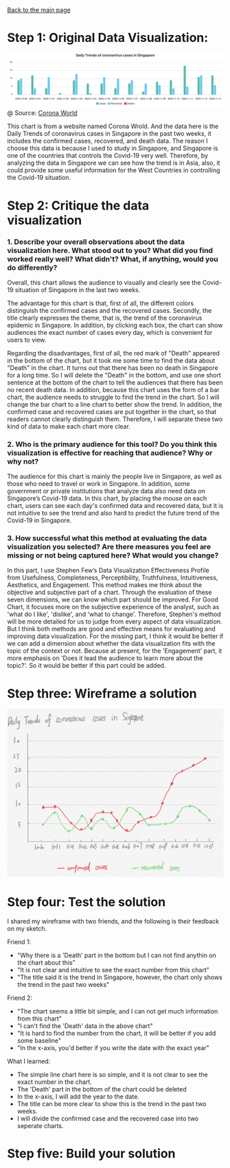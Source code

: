 [Back to the main page](/README.md)

# Step 1: Original Data Visualization:

![Image text](example.png)
@ Source: [Corona World](https://coronaworld.info/country/Singapore)

This chart is from a website named Corona Wrold. And the data here is the Daily Trends of coronavirus cases in Singapore in the past two weeks, it includes the confirmed cases, recovered, and death data. The reason I choose this data is because I used to study in Singapore, and Singapore is one of the countries that controls the Covid-19 very well. Therefore, by analyzing the data in Singapore we can see how the trend is in Asia, also, it could provide some useful information for the West Countries in controlling the Covid-19 situation.

# Step 2: Critique the data visualization

### 1. Describe your overall observations about the data visualization here. What stood out to you? What did you find worked really well? What didn't? What, if anything, would you do differently?
Overall, this chart allows the audience to visually and clearly see the Covid-19 situation of Singapore in the last two weeks. 

The advantage for this chart is that, first of all, the different colors distinguish the confirmed cases and the recovered cases. Secondly, the title clearly expresses the theme, that is, the trend of the coronavirus epidemic in Singapore. In addition, by clicking each box, the chart can show audiences the exact number of cases every day, which is convenient for users to view. 

Regarding the disadvantages, first of all, the red mark of "Death" appeared in the bottom of the chart, but it took me some time to find the data about "Death" in the chart. It turns out that there has been no death in Singapore for a long time. So I will delete the "Death" in the bottom, and use one short sentence at the bottom of the chart to tell the audiences that there has been no recent death data. In addition, because this chart uses the form of a bar chart, the audience needs to struggle to find the trend in the chart. So I will change the bar chart to a line chart to better show the trend. In addition, the confirmed case and recovered cases are put together in the chart, so that readers cannot clearly distinguish them. Therefore, I will separate these two kind of data to make each chart more clear.

### 2. Who is the primary audience for this tool? Do you think this visualization is effective for reaching that audience? Why or why not? 
The audience for this chart is mainly the people live in Singapore, as well as those who need to travel or work in Singapore. In addition, some government or private institutions that analyze data also need data on Singapore’s Covid-19 data. In this chart, by placing the mouse on each chart, users can see each day's confirmed data and recovered data, but it is not intuitive to see the trend and also hard to predict the future trend of the Covid-19 in Singapore.

### 3. How successful what this method at evaluating the data visualization you selected? Are there measures you feel are missing or not being captured here? What would you change?
In this part, I use Stephen Few’s Data Visualization Effectiveness Profile from Usefulness, Completeness, Perceptibility, Truthfulness, Intuitiveness, Aesthetics, and Engagement. This method makes me think about the objective and subjective part of a chart. Through the evaluation of these seven dimensions, we can know which part should be improved. For Good Chart, it focuses more on the subjective experience of the analyst, such as 'what do I like', 'dislike', and 'what to change'. Therefore, Stephen's method will be more detailed for us to judge from every aspect of data visualization. But I think both methods are good and effective means for evaluating and improving data visualization. For the missing part, I think it would be better if we can add a dimension about whether the data visualization fits with the topic of the context or not. Because at present, for the 'Engagement' part, it more emphasis on 'Does it lead the audience to learn more about the topic?'. So it would be better if this part could be added.

# Step three: Wireframe a solution
![Image text](first.png)

# Step four: Test the solution
I shared my wireframe with two friends, and the following is their feedback on my sketch. 

Friend 1:
- "Why there is a 'Death' part in the bottom but I can not find anythin on the chart about this"
- "It is not clear and intuitive to see the exact number from this chart"
- "The title said it is the trend in Singapore, however, the chart only shows the trend in the past two weeks"

Friend 2:
- "The chart seems a little bit simple, and I can not get much information from this chart"
- "I can't find the 'Death' data in the above chart"
- "It is hard to find the number from the chart, it will be better if you add some baseline"
- "In the x-axis, you'd better if you write the date with the exact year"

What I learned:
- The simple line chart here is so simple, and it is not clear to see the exact number in the chart.
- The 'Death' part in the bottom of the chart could be deleted
- In the x-axis, I will add the year to the date.
- The title can be more clear to show this is the trend in the past two weeks.
- I will divide the confirmed case and the recovered case into two seperate charts.

# Step five: Build your solution
<div class="flourish-embed flourish-chart" data-src="visualisation/4345718"><script src="https://public.flourish.studio/resources/embed.js"></script></div>

<div class="flourish-embed flourish-chart" data-src="visualisation/4346651"><script src="https://public.flourish.studio/resources/embed.js"></script></div>
